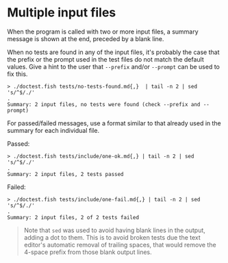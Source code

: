 # Multiple input files

When the program is called with two or more input files, a summary message is shown at the end, preceded by a blank line.

When no tests are found in any of the input files, it's probably the case that the prefix or the prompt used in the test files do not match the default values. Give a hint to the user that `--prefix` and/or `--prompt` can be used to fix this.

    > ./doctest.fish tests/no-tests-found.md{,}  | tail -n 2 | sed 's/^$/./'
    .
    Summary: 2 input files, no tests were found (check --prefix and --prompt)

For passed/failed messages, use a format similar to that already used in the summary for each individual file.

Passed:

    > ./doctest.fish tests/include/one-ok.md{,} | tail -n 2 | sed 's/^$/./'
    .
    Summary: 2 input files, 2 tests passed

Failed:

    > ./doctest.fish tests/include/one-fail.md{,} | tail -n 2 | sed 's/^$/./'
    .
    Summary: 2 input files, 2 of 2 tests failed

> Note that `sed` was used to avoid having blank lines in the output, adding a dot to them. This is to avoid broken tests due the text editor's automatic removal of trailing spaces, that would remove the 4-space prefix from those blank output lines.
